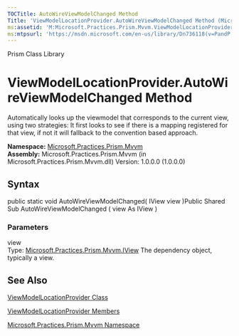 ```yaml
---
TOCTitle: AutoWireViewModelChanged Method
Title: 'ViewModelLocationProvider.AutoWireViewModelChanged Method (Microsoft.Practices.Prism.Mvvm)'
ms:assetid: 'M:Microsoft.Practices.Prism.Mvvm.ViewModelLocationProvider.AutoWireViewModelChanged(Microsoft.Practices.Prism.Mvvm.IView)'
ms:mtpsurl: 'https://msdn.microsoft.com/en-us/library/Dn736118(v=PandP.50)'
---
```


Prism Class Library

ViewModelLocationProvider.AutoWireViewModelChanged Method
=============================================================

Automatically looks up the viewmodel that corresponds to the current view, using two strategies: It first looks to see if there is a mapping registered for that view, if not it will fallback to the convention based approach.

**Namespace:** [Microsoft.Practices.Prism.Mvvm](https://msdn.microsoft.com/n:microsoft.practices.prism.mvvm)
**Assembly:** Microsoft.Practices.Prism.Mvvm (in Microsoft.Practices.Prism.Mvvm.dll) Version: 1.0.0.0 (1.0.0.0)

## Syntax


<span id="syntaxToggle"></span>public static void AutoWireViewModelChanged( IView view )Public Shared Sub AutoWireViewModelChanged ( view As IView )

### Parameters

view  
Type: [Microsoft.Practices.Prism.Mvvm.IView](https://msdn.microsoft.com/t:microsoft.practices.prism.mvvm.iview)
The dependency object, typically a view.

See Also
--------


[ViewModelLocationProvider Class](https://msdn.microsoft.com/t:microsoft.practices.prism.mvvm.viewmodellocationprovider)

[ViewModelLocationProvider Members](https://msdn.microsoft.com/allmembers.t:microsoft.practices.prism.mvvm.viewmodellocationprovider)

[Microsoft.Practices.Prism.Mvvm Namespace](https://msdn.microsoft.com/n:microsoft.practices.prism.mvvm)
